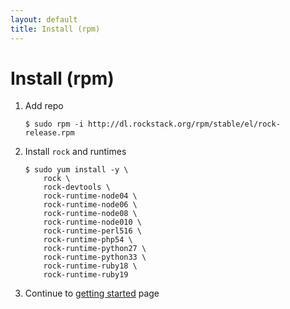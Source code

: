 ```yaml
---
layout: default
title: Install (rpm)
---
```


# Install (rpm)

 1. Add repo

        $ sudo rpm -i http://dl.rockstack.org/rpm/stable/el/rock-release.rpm

 1. Install `rock` and runtimes

        $ sudo yum install -y \
            rock \
            rock-devtools \
            rock-runtime-node04 \
            rock-runtime-node06 \
            rock-runtime-node08 \
            rock-runtime-node010 \
            rock-runtime-perl516 \
            rock-runtime-php54 \
            rock-runtime-python27 \
            rock-runtime-python33 \
            rock-runtime-ruby18 \
            rock-runtime-ruby19

 1. Continue to [getting started](/docs/) page
